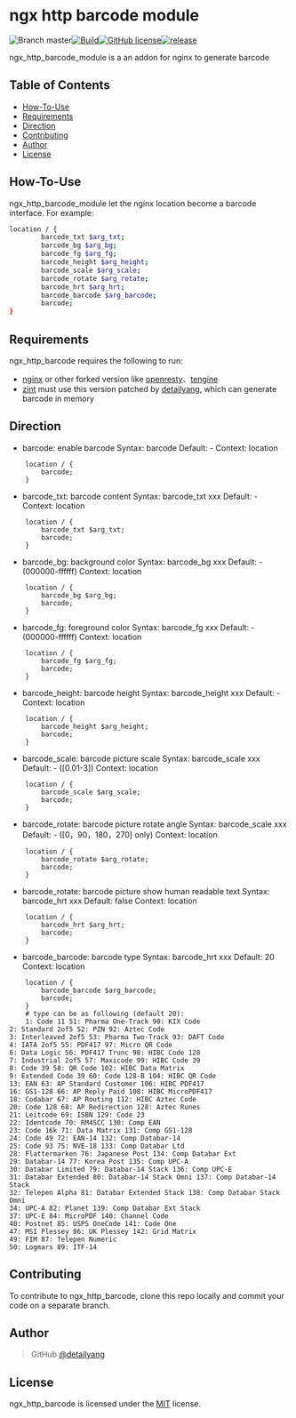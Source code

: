 # ngx http barcode module
![Branch master](https://img.shields.io/badge/branch-master-brightgreen.svg?style=flat-square)[![Build](https://api.travis-ci.org/detailyang/ngx_http_barcode.svg)](https://travis-ci.org/detailyang/ngx_http_barcode)[![GitHub license](https://img.shields.io/badge/license-MIT-blue.svg)](https://raw.githubusercontent.com/detailyang/ngx_http_barcode/master/LICENSE)[![release](https://img.shields.io/github/release/detailyang/ngx_http_barcode.svg)](https://github.com/detailyang/ngx_http_barcode/releases)


ngx_http_barcode_module is a an addon for nginx to generate barcode

Table of Contents
-----------------
* [How-To-Use](#how-to-use)
* [Requirements](#requirements)
* [Direction](#direction)
* [Contributing](#contributing)
* [Author](#author)
* [License](#license)


How-To-Use
----------------

ngx_http_barcode_module let the nginx location become a barcode interface.
For example:

```bash
location / {
        barcode_txt $arg_txt;
        barcode_bg $arg_bg;
        barcode_fg $arg_fg;
        barcode_height $arg_height;
        barcode_scale $arg_scale;
        barcode_rotate $arg_rotate;
        barcode_hrt $arg_hrt;
        barcode_barcode $arg_barcode;
        barcode;
}
```

Requirements
------------

ngx_http_barcode requires the following to run:

 * [nginx](http://nginx.org/) or other forked version like [openresty](http://openresty.org/)、[tengine](http://tengine.taobao.org/)
 * [zint](https://github.com/detailyang/zint) must use this version patched by [detailyang](https://github.com/detailyang), which can generate barcode in memory

Direction
------------

* barcode: enable barcode
Syntax:     barcode
Default:    -
Context:    location

```
    location / {
        barcode;
    }
```

* barcode_txt: barcode content
Syntax:     barcode_txt xxx
Default:    -
Context:    location

```
    location / {
        barcode_txt $arg_txt;
        barcode;
    }
```

* barcode_bg: background color
Syntax:     barcode_bg xxx
Default:    - (000000-ffffff)
Context:    location
```
    location / {
        barcode_bg $arg_bg;
        barcode;
    }  
```

* barcode_fg: foreground color
Syntax:     barcode_fg xxx
Default:    - (000000-ffffff)
Context:    location

```
    location / {
        barcode_fg $arg_fg;
        barcode;
    }  
```

* barcode_height: barcode height 
Syntax:     barcode_height xxx
Default:    -
Context:    location

```
    location / {
        barcode_height $arg_height;
        barcode;
    }  
```

* barcode_scale: barcode picture scale 
Syntax:     barcode_scale xxx
Default:    - ([0.01-3])
Context:    location

```
    location / {
        barcode_scale $arg_scale;
        barcode;
    }  
```

* barcode_rotate: barcode picture rotate angle
Syntax:     barcode_scale xxx
Default:    - ([0，90，180，270] only)
Context:    location

```
    location / {
        barcode_rotate $arg_rotate;
        barcode;
    }  
```

* barcode_rotate: barcode picture show human readable text
Syntax:     barcode_hrt xxx
Default:    false
Context:    location

```
    location / {
        barcode_hrt $arg_hrt;
        barcode;
    }  
```

* barcode_barcode: barcode type
Syntax:     barcode_hrt xxx
Default:    20
Context:    location

```
    location / {
        barcode_barcode $arg_barcode;
        barcode;
    } 
    # type can be as following (default 20):
    1: Code 11 51: Pharma One-Track 90: KIX Code
2: Standard 2of5 52: PZN 92: Aztec Code
3: Interleaved 2of5 53: Pharma Two-Track 93: DAFT Code
4: IATA 2of5 55: PDF417 97: Micro QR Code
6: Data Logic 56: PDF417 Trunc 98: HIBC Code 128
7: Industrial 2of5 57: Maxicode 99: HIBC Code 39
8: Code 39 58: QR Code 102: HIBC Data Matrix
9: Extended Code 39 60: Code 128-B 104: HIBC QR Code
13: EAN 63: AP Standard Customer 106: HIBC PDF417
16: GS1-128 66: AP Reply Paid 108: HIBC MicroPDF417
18: Codabar 67: AP Routing 112: HIBC Aztec Code
20: Code 128 68: AP Redirection 128: Aztec Runes
21: Leitcode 69: ISBN 129: Code 23
22: Identcode 70: RM4SCC 130: Comp EAN
23: Code 16k 71: Data Matrix 131: Comp GS1-128
24: Code 49 72: EAN-14 132: Comp Databar-14
25: Code 93 75: NVE-18 133: Comp Databar Ltd
28: Flattermarken 76: Japanese Post 134: Comp Databar Ext
29: Databar-14 77: Korea Post 135: Comp UPC-A
30: Databar Limited 79: Databar-14 Stack 136: Comp UPC-E
31: Databar Extended 80: Databar-14 Stack Omni 137: Comp Databar-14 Stack
32: Telepen Alpha 81: Databar Extended Stack 138: Comp Databar Stack Omni
34: UPC-A 82: Planet 139: Comp Databar Ext Stack
37: UPC-E 84: MicroPDF 140: Channel Code
40: Postnet 85: USPS OneCode 141: Code One
47: MSI Plessey 86: UK Plessey 142: Grid Matrix
49: FIM 87: Telepen Numeric
50: Logmars 89: ITF-14
```

Contributing
------------

To contribute to ngx_http_barcode, clone this repo locally and commit your code on a separate branch.


Author
------

> GitHub [@detailyang](https://github.com/detailyang)


License
-------
ngx_http_barcode is licensed under the [MIT] license.

[MIT]: https://github.com/detailyang/ybw/blob/master/licenses/MIT
